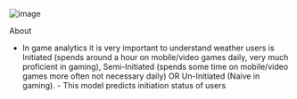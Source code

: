 
![image](https://github.com/user-attachments/assets/8aa86fcf-7efe-4539-b952-fef584e66094)


About
- In game analytics it is very important to understand weather users is Initiated (spends around a hour on mobile/video games daily, very much proficient in gaming), Semi-Initiated (spends some time on mobile/video games more often not necessary daily) OR Un-Initiated (Naive in gaming). - This model predicts initiation status of users
